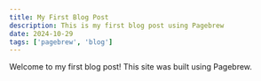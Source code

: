 ```yaml
---
title: My First Blog Post
description: This is my first blog post using Pagebrew
date: 2024-10-29
tags: ['pagebrew', 'blog']
---
```


Welcome to my first blog post! This site was built using Pagebrew.
